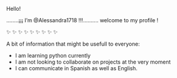 Hello!

........¡¡¡ I’m @Alessandra1718 !!!..........
            welcome to my profile !
            
✨   ✨      ✨   ✨          ✨    ✨     ✨     ✨   ✨

A bit of information that might be usefull to everyone: 
   - I am learning python currently 
   - I am not looking to collaborate on projects at the very moment 
   - I can communicate in Spanish as well as English. 






<!---
Alessandra1718/Alessandra1718 is a ✨ special ✨ repository because its `README.md` (this file) appears on your GitHub profile.
You can click the Preview link to take a look at your changes.
--->
